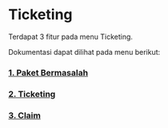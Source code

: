 # Ticketing

Terdapat 3 fitur pada menu Ticketing.

Dokumentasi dapat dilihat pada menu berikut:

### [1. Paket Bermasalah](/ticketing/paket-bermasalah/)

### [2. Ticketing](/ticketing/ticket/)

### [3. Claim](/ticketing/claim/)
